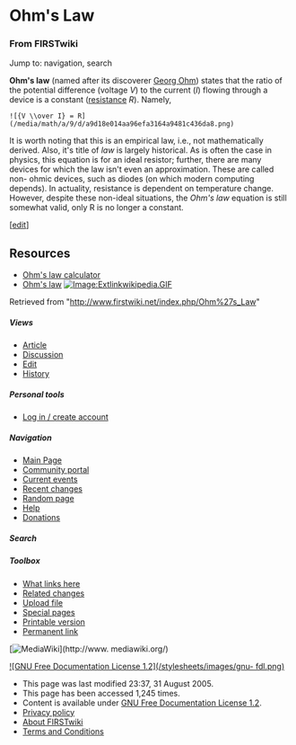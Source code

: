 # Ohm's Law

### From FIRSTwiki

Jump to: navigation, search

**Ohm's law** (named after its discoverer [Georg Ohm](http://www.wikipedia.org/wiki/Georg_Ohm "wikipedia:Georg_Ohm" )) states that the ratio of the potential difference (voltage _V_) to the current (_I_) flowing through a device is a constant ([resistance](/index.php/Resistance "Resistance" ) _R_). Namely, 

    ![{V \\over I} = R](/media/math/a/9/d/a9d18e014aa96efa3164a9481c436da8.png)

It is worth noting that this is an empirical law, i.e., not mathematically
derived. Also, it's title of _law_ is largely historical. As is often the case
in physics, this equation is for an ideal resistor; further, there are many
devices for which the law isn't even an approximation. These are called non-
ohmic devices, such as diodes (on which modern computing depends). In
actuality, resistance is dependent on temperature change. However, despite
these non-ideal situations, the _Ohm's law_ equation is still somewhat valid,
only R is no longer a constant.

[[edit](/index.php?title=Ohm%27s_Law&action=edit&section=1 "Edit section:
Resources" )]

## Resources

  * [Ohm's law calculator](http://www.sengpielaudio.com/calculator-ohm.htm "http://www.sengpielaudio.com/calculator-ohm.htm" )
  * [Ohm's law](http://www.wikipedia.org/wiki/Ohm%27s_law "wikipedia:Ohm's_law" ) [![Image:Extlinkwikipedia.GIF](/media/c/cb/Extlinkwikipedia.GIF)](/index.php/Image:Extlinkwikipedia.GIF "Image:Extlinkwikipedia.GIF" )

Retrieved from "<http://www.firstwiki.net/index.php/Ohm%27s_Law>"

##### Views

  * [Article](/index.php/Ohm%27s_Law)
  * [Discussion](/index.php/Talk:Ohm%27s_Law)
  * [Edit](/index.php?title=Ohm%27s_Law&action=edit)
  * [History](/index.php?title=Ohm%27s_Law&action=history)

##### Personal tools

  * [Log in / create account](/index.php?title=Special:Userlogin&returnto=Ohm%27s_Law)

[](/index.php/Main_Page "Main Page" )

##### Navigation

  * [Main Page](/index.php/Main_Page)
  * [Community portal](/index.php/FIRSTwiki:Community_portal)
  * [Current events](/index.php/Current_events)
  * [Recent changes](/index.php/Special:Recentchanges)
  * [Random page](/index.php/Special:Random)
  * [Help](/index.php/Help:Contents)
  * [Donations](/index.php/FIRSTwiki:Site_support)

##### Search



##### Toolbox

  * [What links here](/index.php/Special:Whatlinkshere/Ohm%27s_Law)
  * [Related changes](/index.php/Special:Recentchangeslinked/Ohm%27s_Law)
  * [Upload file](/index.php/Special:Upload)
  * [Special pages](/index.php/Special:Specialpages)
  * [Printable version](/index.php?title=Ohm%27s_Law&printable=yes)
  * [Permanent link](/index.php?title=Ohm%27s_Law&oldid=37916)

[![MediaWiki](/skins/common/images/poweredby_mediawiki_88x31.png)](http://www.
mediawiki.org/)

[![GNU Free Documentation License 1.2](/stylesheets/images/gnu-
fdl.png)](http://www.gnu.org/copyleft/fdl.html)

  * This page was last modified 23:37, 31 August 2005.
  * This page has been accessed 1,245 times.
  * Content is available under [GNU Free Documentation License 1.2](http://www.gnu.org/copyleft/fdl.html "http://www.gnu.org/copyleft/fdl.html" ).
  * [Privacy policy](/index.php/FIRSTwiki:Privacy_policy "FIRSTwiki:Privacy policy" )
  * [About FIRSTwiki](/index.php/FIRSTwiki:About "FIRSTwiki:About" )
  * [Terms and Conditions](/index.php/FIRSTwiki:Terms_and_conditions "FIRSTwiki:Terms and conditions" )

